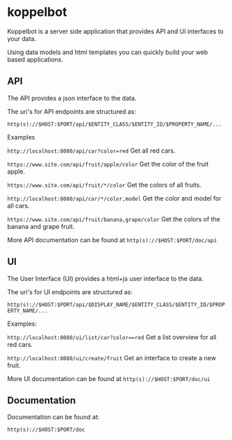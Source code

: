 # koppelbot

Koppelbot is a server side application that provides API and UI interfaces to your data.

Using data models and html templates you can quickly build your web based applications.

## API

The API provides a json interface to the data. 

The uri's for API endpoints are structured as:

`http(s)://$HOST:$PORT/api/$ENTITY_CLASS/$ENTITY_ID/$PROPERTY_NAME/...`

Examples

`http://localhost:8080/api/car?color=red`
Get all red cars.

`https://www.site.com/api/fruit/apple/color`
Get the color of the fruit apple.

`https://www.site.com/api/fruit/*/color`
Get the colors of all fruits.

`http://localhost:8080/api/car/*/color,model`
Get the color and model for all cars.

`https://www.site.com/api/fruit/banana,grape/color`
Get the colors of the banana and grape fruit.

More API documentation can be found at `http(s)://$HOST:$PORT/doc/api`

## UI

The User Interface (UI) provides a html+js user interface to the data. 

The uri's for UI endpoints are structured as:

`http(s)://$HOST:$PORT/api/$DISPLAY_NAME/$ENTITY_CLASS/$ENTITY_ID/$PROPERTY_NAME/...`

Examples:

`http://localhost:8080/ui/list/car?color==red`
Get a list overview for all red cars.

`http://localhost:8080/ui/create/fruit`
Get an interface to create a new fruit.

More UI documentation can be found at `http(s)://$HOST:$PORT/doc/ui`

## Documentation

Documentation can be found at:

`http(s)://$HOST:$PORT/doc`

